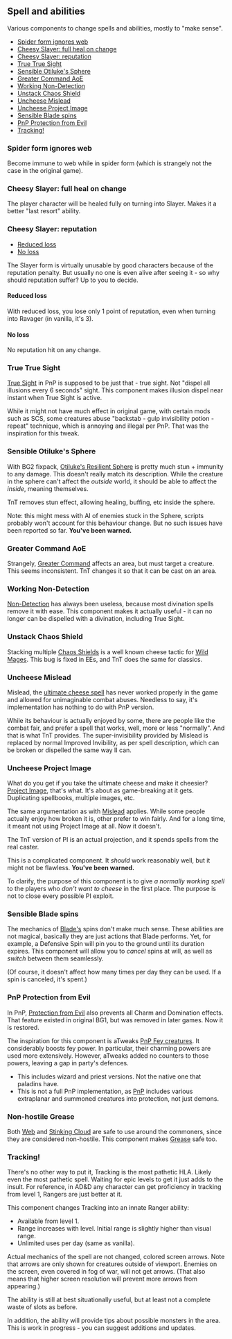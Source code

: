 ## Spell and abilities

Various components to change spells and abilities, mostly to "make sense".

- [Spider form ignores web](#spider-form-ignores-web)
- [Cheesy Slayer: full heal on change](#cheesy-slayer-full-heal-on-change)
- [Cheesy Slayer: reputation](#cheesy-slayer-reputation)
- [True True Sight](#true-true-sight)
- [Sensible Otiluke's Sphere](#sensible-otilukes-sphere)
- [Greater Command AoE](#greater-command-aoe)
- [Working Non-Detection](#working-non-detection)
- [Unstack Chaos Shield](#unstack-chaos-shield)
- [Uncheese Mislead](#uncheese-mislead)
- [Uncheese Project Image](#uncheese-project-image)
- [Sensible Blade spins](#sensible-blade-spins)
- [PnP Protection from Evil](#pnp-protection-from-evil)
- [Tracking!](#tracking)

### Spider form ignores web

Become immune to web while in spider form (which is strangely not the case in the original game).

### Cheesy Slayer: full heal on change

The player character will be healed fully on turning into Slayer. Makes it a better "last resort" ability.

### Cheesy Slayer: reputation

- [Reduced loss](#reduced-loss)
- [No loss](#no-loss)

The Slayer form is virtually unusable by good characters because of the reputation penalty. But usually no one is even alive after seeing it - so why should reputation suffer? Up to you to decide.

#### Reduced loss

With reduced loss, you lose only 1 point of reputation, even when turning into Ravager (in vanilla, it's 3).

#### No loss

No reputation hit on any change.

### True True Sight

[True Sight](https://pihwiki.bgforge.net/Baldur's_Gate:_Arcane_Spells_List#True_Sight) in PnP is supposed to be just that - true sight. Not "dispel all illusions every 6 seconds" sight. This component makes illusion dispel near instant when True Sight is active.

While it might not have much effect in original game, with certain mods such as SCS, some creatures abuse "backstab - gulp invisibility potion - repeat" technique, which is annoying and illegal per PnP. That was the inspiration for this tweak.

### Sensible Otiluke's Sphere

With BG2 fixpack, [Otiluke's Resilient Sphere](https://pihwiki.bgforge.net/Baldur's_Gate:_Arcane_Spells_List#Otiluke.27s_Resilient_Sphere) is pretty much stun + immunity to any damage. This doesn't really match its description. While the creature in the sphere can't affect the _outside_ world, it should be able to affect the _inside_, meaning themselves.

TnT removes stun effect, allowing healing, buffing, etc inside the sphere.

Note: this might mess with AI of enemies stuck in the Sphere, scripts probably won't account for this behaviour change. But no such issues have been reported so far. **You've been warned.**

### Greater Command AoE

Strangely, [Greater Command](https://pihwiki.bgforge.net/Baldur's_Gate:_Divine_Spells_List#Greater_Command) affects an area, but must target a creature. This seems inconsistent. TnT changes it so that it can be cast on an area.

### Working Non-Detection

[Non-Detection](https://pihwiki.bgforge.net/Baldur's_Gate:_Arcane_Spells_List#Non-Detection) has always been useless, because most divination spells remove it with ease. This component makes it actually useful - it can no longer can be dispelled with a divination, including True Sight.

### Unstack Chaos Shield

Stacking multiple [Chaos Shields](https://pihwiki.bgforge.net/Baldur's_Gate:_Arcane_Spells_List#Chaos_Shield) is a well known cheese tactic for [Wild Mages](https://pihwiki.bgforge.net/Baldur's_Gate:_Wild_Mage_Compendium). This bug is fixed in EEs, and TnT does the same for classics.

### Uncheese Mislead

Mislead, the [ultimate cheese spell](https://pihwiki.bgforge.net/Baldur's_Gate:_Arcane_Spells_List#Mislead) has never worked properly in the game and allowed for unimaginable combat abuses. Needless to say, it's implementation has nothing to do with PnP version.

While its behaviour is actually enjoyed by some, there are people like the combat fair, and prefer a spell that works, well, more or less "normally". And that is what TnT provides. The super-invisibility provided by Mislead is replaced by normal Improved Invibility, as per spell description, which can be broken or dispelled the same way II can.

### Uncheese Project Image

What do you get if you take the ultimate cheese and make it cheesier? [Project Image](https://pihwiki.bgforge.net/Baldur's_Gate:_Arcane_Spells_List#Project_Image), that's what. It's about as game-breaking at it gets. Duplicating spellbooks, multiple images, etc.

The same argumentation as with [Mislead](#uncheese-mislead) applies. While some people actually enjoy how broken it is, other prefer to win fairly. And for a long time, it meant not using Project Image at all. Now it doesn't.

The TnT version of PI is an actual projection, and it spends spells from the real caster.

This is a complicated component. It _should_ work reasonably well, but it might not be flawless. **You've been warned.**

To clarify, the purpose of this component is to give _a normally working spell_ to the players who _don't want to cheese_ in the first place. The purpose is not to close every possible PI exploit.

### Sensible Blade spins

The mechanics of [Blade's](https://pihwiki.bgforge.net/Baldur's_Gate:_Classes_and_Kits#Bard_Kits) spins don't make much sense. These abilities are not magical, basically they are just actions that Blade performs. Yet, for example, a Defensive Spin will pin you to the ground until its duration expires. This component will allow you to _cancel_ spins at will, as well as _switch_ between them seamlessly.

(Of course, it doesn't affect how many times per day they can be used. If a spin is canceled, it's spent.)

### PnP Protection from Evil

In PnP, [Protection from Evil](https://pihwiki.bgforge.net/Baldur%27s_Gate:_Arcane_Spells_List#Protection_from_Evil) also prevents all Charm and Domination effects. That feature existed in original BG1, but was removed in later games. Now it is restored.

The inspiration for this component is aTweaks [PnP Fey creatures](http://readme.spellholdstudios.net/rr_fey.html). It considerably boosts fey power. In particular, their charming powers are used more extensively. However, aTweaks added no counters to those powers, leaving a gap in party's defences.

- This includes wizard and priest versions. Not the native one that paladins have.
- This is not a full PnP implementation, as [PnP](https://adnd2e.fandom.com/wiki/Protection_from_Evil) includes various extraplanar and summoned creatures into protection, not just demons.

### Non-hostile Grease

Both [Web](https://pihwiki.bgforge.net/Baldur%27s_Gate:_Arcane_Spells_List#Web) and [Stinking Cloud](https://pihwiki.bgforge.net/Baldur%27s_Gate:_Arcane_Spells_List#Stinking_Cloud) are safe to use around the commoners, since they are considered non-hostile. This component makes [Grease](https://pihwiki.bgforge.net/Baldur%27s_Gate:_Arcane_Spells_List#Grease) safe too.

### Tracking!

There's no other way to put it, Tracking is the most pathetic HLA. Likely even the most pathetic spell. Waiting for epic levels to get it just adds to the insult. For reference, in AD&D any character can get proficiency in tracking from level 1, Rangers are just better at it.

This component changes Tracking into an innate Ranger ability:

- Available from level 1.
- Range increases with level. Initial range is slightly higher than visual range.
- Unlimited uses per day (same as vanilla).

Actual mechanics of the spell are not changed, colored screen arrows. Note that arrows are only shown for creatures outside of viewport. Enemies on the screen, even covered in fog of war, will not get arrows. (That also means that higher screen resolution will prevent more arrows from appearing.)

The ability is still at best situationally useful, but at least not a complete waste of slots as before.

In addition, the ability will provide tips about possible monsters in the area. This is work in progress - you can suggest additions and updates.
